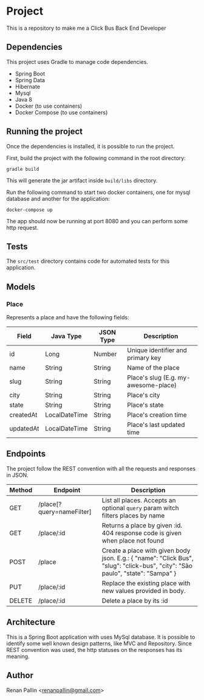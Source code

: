 # Project
This is a repository to make me a Click Bus Back End Developer

## Dependencies
This project uses Gradle to manage code dependencies.
 - Spring Boot
 - Spring Data
 - Hibernate
 - Mysql
 - Java 8
 - Docker (to use containers)
 - Docker Compose (to use containers)

## Running the project
Once the dependencies is installed, it is possible to run the project.

First, build the project with the following command in the root directory:

`gradle build`

This will generate the jar artifact inside `build/libs` directory.

Run the following command to start two docker containers, one for mysql database and another for the application:

`docker-compose up` 

The app should now be running at port 8080 and you can perform some http request.

## Tests 
The `src/test` directory contains code for automated tests for this application. 

## Models
### Place
Represents a place and have the following fields:

| Field     | Java Type     | JSON Type | Description                          |
|-----------|---------------|-----------|--------------------------------------|
| id        | Long          | Number    | Unique identifier and primary key    |
| name      | String        | String    | Name of the place                    |
| slug      | String        | String    | Place's slug (E.g. my-awesome-place) |
| city      | String        | String    | Place's city                         |
| state     | String        | String    | Place's state                        |
| createdAt | LocalDateTime | String    | Place's creation time                |
| updatedAt | LocalDateTime | String    | Place's last updated time            |

## Endpoints
The project follow the REST convention with all the requests and responses in JSON.

| Method    | Endpoint                  | Description                                                                                                                                    |
|-----------|---------------------------|------------------------------------------------------------------------------------------------------------------------------------------------|
| GET       | /place[?query=nameFilter] | List all places. Accepts an optional `query` param witch filters places by name                                                                |
| GET       | /place/:id                | Returns a place by given :id. 404 response code is given when place not found                                                                  |
| POST      | /place                    | Create a place with given body json. E.g.: {     "name": "Click Bus",     "slug": "click-bus",     "city": "São paulo",     "state": "Sampa" } |
| PUT       | /place/:id                | Replace the existing place with new values provided in body.                                                                                   |
| DELETE    | /place/:id                | Delete a place by its :id                                                                                                                      |

## Architecture
This is a Spring Boot application with uses MySql database.
It is possible to identify some well known design patterns, like MVC and Repository.
Since REST convention was used, the http statuses on the responses has its meaning.

## Author
Renan Pallin \<renanpallin@gmail.com\>
